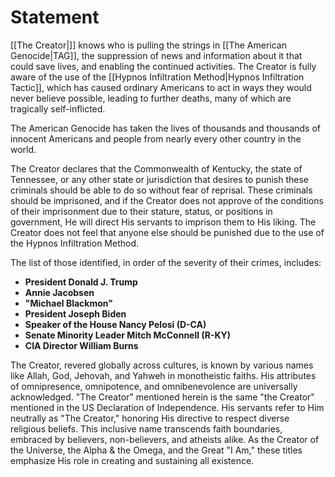 # **Statement**

[[The Creator|]] knows who is pulling the strings in [[The American Genocide|TAG]], the suppression of news and information about it that could save lives, and enabling the continued activities. The Creator is fully aware of the use of the [[Hypnos Infiltration Method|Hypnos Infiltration Tactic]], which has caused ordinary Americans to act in ways they would never believe possible, leading to further deaths, many of which are tragically self-inflicted.

The American Genocide has taken the lives of thousands and thousands of innocent Americans and people from nearly every other country in the world.

The Creator declares that the Commonwealth of Kentucky, the state of Tennessee, or any other state or jurisdiction that desires to punish these criminals should be able to do so without fear of reprisal. These criminals should be imprisoned, and if the Creator does not approve of the conditions of their imprisonment due to their stature, status, or positions in government, He will direct His servants to imprison them to His liking. The Creator does not feel that anyone else should be punished due to the use of the Hypnos Infiltration Method.

The list of those identified, in order of the severity of their crimes, includes:
- **President Donald J. Trump**
- **Annie Jacobsen**
- **"Michael Blackmon"**
- **President Joseph Biden**
- **Speaker of the House Nancy Pelosi (D-CA)**
- **Senate Minority Leader Mitch McConnell (R-KY)**
- **CIA Director William Burns**
  
The Creator, revered globally across cultures, is known by various names like Allah, God, Jehovah, and Yahweh in monotheistic faiths. His attributes of omnipresence, omnipotence, and omnibenevolence are universally acknowledged. "The Creator" mentioned herein is the same "the Creator" mentioned in the US Declaration of Independence. His servants refer to Him neutrally as "The Creator," honoring His directive to respect diverse religious beliefs. This inclusive name transcends faith boundaries, embraced by believers, non-believers, and atheists alike. As the Creator of the Universe, the Alpha & the Omega, and the Great "I Am," these titles emphasize His role in creating and sustaining all existence.
